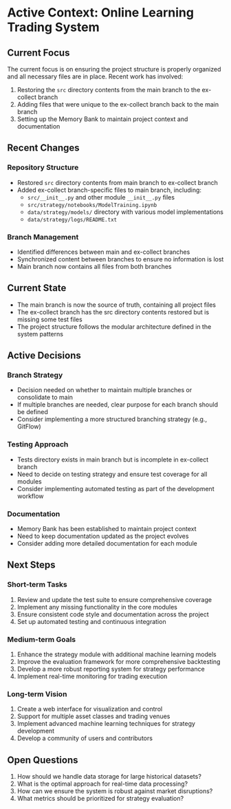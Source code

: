 # Active Context: Online Learning Trading System

## Current Focus
The current focus is on ensuring the project structure is properly organized and all necessary files are in place. Recent work has involved:

1. Restoring the `src` directory contents from the main branch to the ex-collect branch
2. Adding files that were unique to the ex-collect branch back to the main branch
3. Setting up the Memory Bank to maintain project context and documentation

## Recent Changes

### Repository Structure
- Restored `src` directory contents from main branch to ex-collect branch
- Added ex-collect branch-specific files to main branch, including:
  - `src/__init__.py` and other module `__init__.py` files
  - `src/strategy/notebooks/ModelTraining.ipynb`
  - `data/strategy/models/` directory with various model implementations
  - `data/strategy/logs/README.txt`

### Branch Management
- Identified differences between main and ex-collect branches
- Synchronized content between branches to ensure no information is lost
- Main branch now contains all files from both branches

## Current State
- The main branch is now the source of truth, containing all project files
- The ex-collect branch has the src directory contents restored but is missing some test files
- The project structure follows the modular architecture defined in the system patterns

## Active Decisions

### Branch Strategy
- Decision needed on whether to maintain multiple branches or consolidate to main
- If multiple branches are needed, clear purpose for each branch should be defined
- Consider implementing a more structured branching strategy (e.g., GitFlow)

### Testing Approach
- Tests directory exists in main branch but is incomplete in ex-collect branch
- Need to decide on testing strategy and ensure test coverage for all modules
- Consider implementing automated testing as part of the development workflow

### Documentation
- Memory Bank has been established to maintain project context
- Need to keep documentation updated as the project evolves
- Consider adding more detailed documentation for each module

## Next Steps

### Short-term Tasks
1. Review and update the test suite to ensure comprehensive coverage
2. Implement any missing functionality in the core modules
3. Ensure consistent code style and documentation across the project
4. Set up automated testing and continuous integration

### Medium-term Goals
1. Enhance the strategy module with additional machine learning models
2. Improve the evaluation framework for more comprehensive backtesting
3. Develop a more robust reporting system for strategy performance
4. Implement real-time monitoring for trading execution

### Long-term Vision
1. Create a web interface for visualization and control
2. Support for multiple asset classes and trading venues
3. Implement advanced machine learning techniques for strategy development
4. Develop a community of users and contributors

## Open Questions
1. How should we handle data storage for large historical datasets?
2. What is the optimal approach for real-time data processing?
3. How can we ensure the system is robust against market disruptions?
4. What metrics should be prioritized for strategy evaluation?